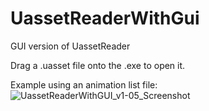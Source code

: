 # UassetReaderWithGui
GUI version of UassetReader

Drag a .uasset file onto the .exe to open it.

Example using an animation list file:
![UassetReaderWithGUI_v1-05_Screenshot](https://user-images.githubusercontent.com/28828656/148280227-f5c84259-b684-4946-9673-56cd48f2b0ee.png)
